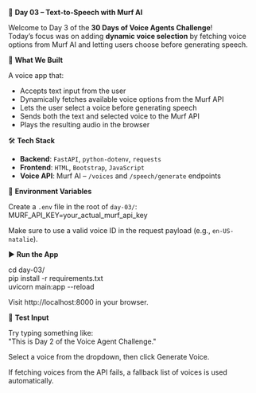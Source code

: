 🎯 **Day 03 – Text-to-Speech with Murf AI**

Welcome to Day 3 of the **30 Days of Voice Agents Challenge**!  
Today’s focus was on adding **dynamic voice selection** by fetching voice options from Murf AI and letting users choose before generating speech.

🧠 **What We Built**

A voice app that:
- Accepts text input from the user  
- Dynamically fetches available voice options from the Murf API  
- Lets the user select a voice before generating speech  
- Sends both the text and selected voice to the Murf API  
- Plays the resulting audio in the browser

🛠 **Tech Stack**

- **Backend**: `FastAPI`, `python-dotenv`, `requests`  
- **Frontend**: `HTML`, `Bootstrap`, `JavaScript`  
- **Voice API**: Murf AI – `/voices` and `/speech/generate` endpoints


🔐 **Environment Variables**

Create a `.env` file in the root of `day-03/`: <br>
MURF_API_KEY=your_actual_murf_api_key

Make sure to use a valid voice ID in the request payload (e.g., `en-US-natalie`).

▶️ **Run the App**

cd day-03/ <br>
pip install -r requirements.txt <br>
uvicorn main:app --reload

Visit http://localhost:8000 in your browser.

🧪 **Test Input**

Try typing something like: <br>
"This is Day 2 of the Voice Agent Challenge."

Select a voice from the dropdown, then click Generate Voice.

If fetching voices from the API fails, a fallback list of voices is used automatically.
